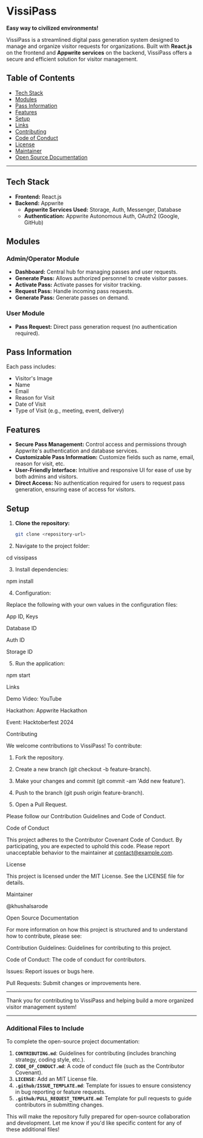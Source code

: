 

# VissiPass

**Easy way to civilized environments!**

VissiPass is a streamlined digital pass generation system designed to manage and organize visitor requests for organizations. Built with **React.js** on the frontend and **Appwrite services** on the backend, VissiPass offers a secure and efficient solution for visitor management.

## Table of Contents
- [Tech Stack](#tech-stack)
- [Modules](#modules)
- [Pass Information](#pass-information)
- [Features](#features)
- [Setup](#setup)
- [Links](#links)
- [Contributing](#contributing)
- [Code of Conduct](#code-of-conduct)
- [License](#license)
- [Maintainer](#maintainer)
- [Open Source Documentation](#open-source-documentation)

---

## Tech Stack

- **Frontend:** React.js
- **Backend:** Appwrite
  - **Appwrite Services Used:** Storage, Auth, Messenger, Database
  - **Authentication:** Appwrite Autonomous Auth, OAuth2 (Google, GitHub)

## Modules

### Admin/Operator Module
- **Dashboard:** Central hub for managing passes and user requests.
- **Generate Pass:** Allows authorized personnel to create visitor passes.
- **Activate Pass:** Activate passes for visitor tracking.
- **Request Pass:** Handle incoming pass requests.
- **Generate Pass:** Generate passes on demand.

### User Module
- **Pass Request:** Direct pass generation request (no authentication required).

## Pass Information

Each pass includes:
- Visitor's Image
- Name
- Email
- Reason for Visit
- Date of Visit
- Type of Visit (e.g., meeting, event, delivery)

## Features

- **Secure Pass Management:** Control access and permissions through Appwrite's authentication and database services.
- **Customizable Pass Information:** Customize fields such as name, email, reason for visit, etc.
- **User-Friendly Interface:** Intuitive and responsive UI for ease of use by both admins and visitors.
- **Direct Access:** No authentication required for users to request pass generation, ensuring ease of access for visitors.

## Setup

1. **Clone the repository:**
   ```bash
   git clone <repository-url>

2. Navigate to the project folder:

cd vissipass


3. Install dependencies:

npm install


4. Configuration:

Replace the following with your own values in the configuration files:

App ID, Keys

Database ID

Auth ID

Storage ID




5. Run the application:

npm start



Links

Demo Video: YouTube

Hackathon: Appwrite Hackathon

Event: Hacktoberfest 2024


Contributing

We welcome contributions to VissiPass! To contribute:

1. Fork the repository.


2. Create a new branch (git checkout -b feature-branch).


3. Make your changes and commit (git commit -am 'Add new feature').


4. Push to the branch (git push origin feature-branch).


5. Open a Pull Request.



Please follow our Contribution Guidelines and Code of Conduct.

Code of Conduct

This project adheres to the Contributor Covenant Code of Conduct. By participating, you are expected to uphold this code. Please report unacceptable behavior to the maintainer at contact@example.com.

License

This project is licensed under the MIT License. See the LICENSE file for details.

Maintainer

@khushalsarode


Open Source Documentation

For more information on how this project is structured and to understand how to contribute, please see:

Contribution Guidelines: Guidelines for contributing to this project.

Code of Conduct: The code of conduct for contributors.

Issues: Report issues or bugs here.

Pull Requests: Submit changes or improvements here.



---

Thank you for contributing to VissiPass and helping build a more organized visitor management system!

---

### Additional Files to Include

To complete the open-source project documentation:

1. **`CONTRIBUTING.md`**: Guidelines for contributing (includes branching strategy, coding style, etc.).
2. **`CODE_OF_CONDUCT.md`**: A code of conduct file (such as the Contributor Covenant).
3. **`LICENSE`**: Add an MIT License file.
4. **`.github/ISSUE_TEMPLATE.md`**: Template for issues to ensure consistency in bug reporting or feature requests.
5. **`.github/PULL_REQUEST_TEMPLATE.md`**: Template for pull requests to guide contributors in submitting changes.

This will make the repository fully prepared for open-source collaboration and development. Let me know if you'd like specific content for any of these additional files!

